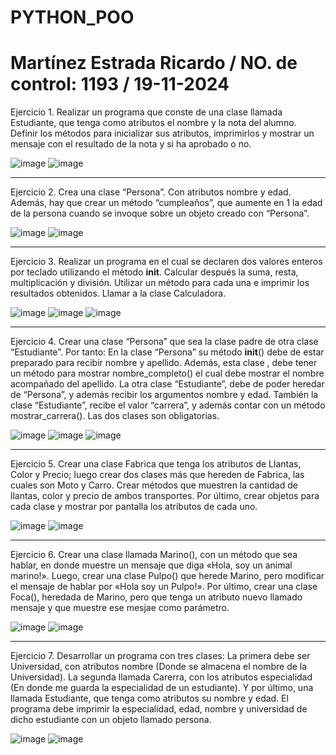 # PYTHON_POO
# Martínez Estrada Ricardo / NO. de control: 1193 / 19-11-2024

Ejercicio 1. Realizar un programa que conste de una clase llamada Estudiante, que tenga como atributos el nombre y la nota del alumno. Definir los métodos para inicializar sus atributos, imprimirlos y mostrar un mensaje con el resultado de la nota y si ha aprobado o no.

![image](https://github.com/user-attachments/assets/ab9ca75f-9676-43ef-a1d9-ea1df14302a1)
![image](https://github.com/user-attachments/assets/6b942fde-ec0f-4e34-b370-aba4fc51588f)

------------------------

Ejercicio 2. Crea una clase “Persona”. Con atributos nombre y edad. Además, hay que crear un método “cumpleaños”, que aumente en 1 la edad de la persona cuando se invoque sobre un objeto creado con “Persona”.

![image](https://github.com/user-attachments/assets/dee5cff9-2695-4daa-b4f6-89811ab8b0c2)
![image](https://github.com/user-attachments/assets/80ed4988-73b4-4acd-9bc1-c7f224f6df2a)

------------------------

Ejercicio 3. Realizar un programa en el cual se declaren dos valores enteros por teclado utilizando el método __init__. Calcular después la suma, resta, multiplicación y división. Utilizar un método para cada una e imprimir los resultados obtenidos. Llamar a la clase Calculadora.

![image](https://github.com/user-attachments/assets/165a99f5-aeb2-40f5-985f-c7966237022b)
![image](https://github.com/user-attachments/assets/0b046c50-7157-4ec7-95a9-ca89519c21ed)
![image](https://github.com/user-attachments/assets/77553c99-74b3-4b84-929a-376afc4985b1)

------------------------

Ejercicio 4. Crear una clase “Persona” que sea la clase padre de otra clase “Estudiante”. Por tanto: En la clase “Persona” su método __init__() debe de estar preparado para recibir nombre y apellido. Además, esta clase , debe tener un método para mostrar nombre_completo() el cual debe mostrar el nombre acompañado del apellido. La otra clase “Estudiante”, debe de poder heredar de “Persona”, y además recibir los argumentos nombre y edad. También la clase “Estudiante”, recibe el valor “carrera”, y además contar con un método mostrar_carrera(). Las dos clases son obligatorias.

![image](https://github.com/user-attachments/assets/4d7ee700-829f-4c4a-8b5a-ff50c3d381dd)
![image](https://github.com/user-attachments/assets/06c0f94e-2355-440c-af32-a9821fda3d35)
![image](https://github.com/user-attachments/assets/78c15878-032b-416f-a523-a7a09eb9fa31)

------------------------

Ejercicio 5. Crear una clase Fabrica que tenga los atributos de Llantas, Color y Precio; luego crear dos clases más que hereden de Fabrica, las cuales son Moto y Carro. Crear métodos que muestren la cantidad de llantas, color y precio de ambos transportes. Por último, crear objetos para cada clase y mostrar por pantalla los atributos de cada uno.

![image](https://github.com/user-attachments/assets/a31a51ca-76c0-418a-be50-4ee011ee95de)
![image](https://github.com/user-attachments/assets/786e6d36-7b65-44d2-ac26-a716f3201f0e)

------------------------

Ejercicio 6. Crear una clase llamada Marino(), con un método que sea hablar, en donde muestre un mensaje que diga «Hola, soy un animal marino!». Luego, crear una clase Pulpo() que herede Marino, pero modificar el mensaje de hablar por «Hola soy un Pulpo!». Por último, crear una clase Foca(), heredada de Marino, pero que tenga un atributo nuevo llamado mensaje y que muestre ese mesjae como parámetro.

![image](https://github.com/user-attachments/assets/05c36636-973e-4534-986b-5d35b43252aa)
![image](https://github.com/user-attachments/assets/a9175de4-338f-4cff-8010-48c7b03bac8d)

------------------------

Ejercicio 7. Desarrollar un programa con tres clases: La primera debe ser Universidad, con atributos nombre (Donde se almacena el nombre de la Universidad). La segunda llamada Carerra, con los atributos especialidad (En donde me guarda la especialidad de un estudiante). Y por último, una llamada Estudiante, que tenga como atributos su nombre y edad. El programa debe imprimir la especialidad, edad, nombre y universidad de dicho estudiante con un objeto llamado persona.

![image](https://github.com/user-attachments/assets/4e6049e5-78c6-4e8d-bee3-0ac071948d2e)
![image](https://github.com/user-attachments/assets/5e8e3928-c761-4ab1-a0f6-a98ba5151a3c)
